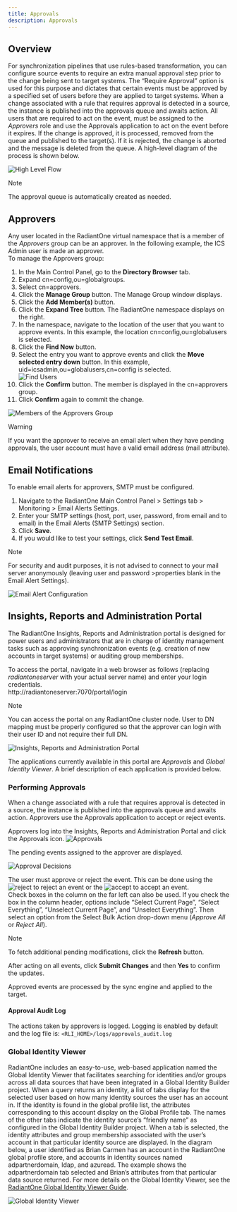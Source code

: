```yaml
---
title: Approvals
description: Approvals
---
```


## Overview

For synchronization pipelines that use rules-based transformation, you can configure source events to require an extra manual approval step prior to the change being sent to target systems. The “Require Approval” option is used for this purpose and dictates that certain events must be approved by a specified set of users before they are applied to target systems. When a change associated with a rule that requires approval is detected in a source, the instance is published into the approvals queue and awaits action. All users that are required to act on the event, must be assigned to the *Approvers* role and use the Approvals application to act on the event before it expires. If the change is approved, it is processed, removed from the queue and published to the target(s). If it is rejected, the change is aborted and the message is deleted from the queue. A high-level diagram of the process is shown below.

![High Level Flow](../media/flow.jpg)

>[!note] 
>The approval queue is automatically created as needed.

## Approvers

Any user located in the RadiantOne virtual namespace that is a member of the *Approvers* group can be an approver. In the following example, the ICS Admin user is made an approver.  
To manage the Approvers group: 
1.	In the Main Control Panel, go to the **Directory Browser** tab.  
1.	Expand cn=config,ou=globalgroups. 
1.	Select cn=approvers. 
1.	Click the **Manage Group** button. The Manage Group window displays. 
1.	Click the **Add Member(s)** button.  
1.	Click the **Expand Tree** button. The RadiantOne namespace displays on the right. 
1.	In the namespace, navigate to the location of the user that you want to approve events. In this example, the location cn=config,ou=globalusers is selected.  
1.	Click the **Find Now** button.  
1.	Select the entry you want to approve events and click the **Move selected entry down** button. In this example, uid=icsadmin,ou=globalusers,cn=config is selected. <br>![Find Users](../media/findusers.jpg)
1.	Click the **Confirm** button. The member is displayed in the cn=approvers group.  
1.	Click **Confirm** again to commit the change. 

![Members of the Approvers Group](../media/approversgroup.jpg)

>[!warning]
>If you want the approver to receive an email alert when they have pending approvals, the user account must have a valid email address (mail attribute).


## Email Notifications

To enable email alerts for approvers, SMTP must be configured. 
1. Navigate to the RadiantOne Main Control Panel > Settings tab > Monitoring > Email Alerts Settings.
2. Enter your SMTP settings (host, port, user, password, from email and to email) in the Email Alerts (SMTP Settings) section.
3. Click **Save**.
4. If you would like to test your settings, click **Send Test Email**. 

>[!note]
>For security and audit purposes, it is not advised to connect to your mail server anonymously (leaving user and password >properties blank in the Email Alert Settings). 

![Email Alert Configuration](../media/emailalerts.jpg)

## Insights, Reports and Administration Portal

The RadiantOne Insights, Reports and Administration portal is designed for power users and administrators that are in charge of identity management tasks such as approving synchronization events (e.g. creation of new accounts in target systems) or auditing group memberships.

To access the portal, navigate in a web browser as follows (replacing *radiantoneserver* with your actual server name) and enter your login credentials. <br> 
http://radiantoneserver:7070/portal/login 
>[!note] 
>You can access the portal on any RadiantOne cluster node. User to DN mapping must be properly configured so that the approver can login with their user ID and not require their full DN.

![Insights, Reports and Administration Portal](../media/portallogin.jpg)

The applications currently available in this portal are *Approvals* and *Global Identity Viewer*. A brief description of each application is provided below. 

### Performing Approvals 
When a change associated with a rule that requires approval is detected in a source, the instance is published into the approvals queue and awaits action. Approvers use the Approvals application to accept or reject events.

Approvers log into the Insights, Reports and Administration Portal and click the Approvals icon.
![Approvals](../media/approvals.jpg)

The pending events assigned to the approver are displayed.

![Approval Decisions](../media/decisions.jpg)

The user must approve or reject the event. This can be done using the ![reject](../media/reject.jpg) to reject an event or the ![accept](../media/accept.jpg) to accept an event. <br>
Check boxes in the column on the far left can also be used. If you check the box in the column header, options include “Select Current Page”, “Select Everything”, “Unselect Current Page”, and “Unselect Everything”. Then select an option from the Select Bulk Action drop-down menu (*Approve All* or *Reject All*).

>[!note] 
>To fetch additional pending modifications, click the **Refresh** button.

After acting on all events, click **Submit Changes** and then **Yes** to confirm the updates. 

Approved events are processed by the sync engine and applied to the target.

#### Approval Audit Log
The actions taken by approvers is logged. Logging is enabled by default and the log file is: `<RLI_HOME>/logs/approvals_audit.log`

### Global Identity Viewer 
RadiantOne includes an easy-to-use, web-based application named the Global Identity Viewer that facilitates searching for identities and/or groups across all data sources that have been integrated in a Global Identity Builder project. When a query returns an identity, a list of tabs display for the selected user based on how many identity sources the user has an account in. If the identity is found in the global profile list, the attributes corresponding to this account display on the Global Profile tab. The names of the other tabs indicate the identity source’s “friendly name” as configured in the Global Identity Builder project. When a tab is selected, the identity attributes and group membership associated with the user’s account in that particular identity source are displayed. In the diagram below, a user identified as Brian Carmen has an account in the RadiantOne global profile store, and accounts in identity sources named adpartnerdomain, ldap, and azuread. The example shows the adpartnerdomain tab selected and Brian’s attributes from that particular data source returned. 
For more details on the Global Identity Viewer, see the [RadiantOne Global Identity Viewer Guide](/global-identity-viewer-guide/01-introduction).

![Global Identity Viewer](../media/givsample.jpg)

